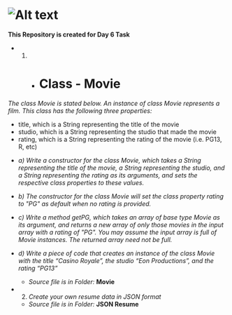 # ![Alt text](https://miro.medium.com/v2/resize:fit:720/format:webp/1*brNskubmnOlmH7v1BkEStA.png)

**This Repository is created for Day 6 Task**

+  1. * # Class - Movie

*The class Movie is stated below.*
*An instance of class Movie represents a film.*
*This class has the following three properties:*

- title, which is a String representing the title of the movie
- studio, which is a String representing the studio that made the movie
- rating, which is a String representing the rating of the movie (i.e. PG­13, R, etc)

+ *a) Write a constructor for the class Movie, which takes a String representing the title of the movie, a String representing the studio, and a String representing the rating as its arguments, and sets the respective class properties to these values.*

+ *b) The constructor for the class Movie will set the class property rating to "PG" as default when no rating is provided.*

+ *c) Write a method getPG, which takes an array of base type Movie as its argument, and returns a new array of only those movies in the input array with a rating of "PG". You may assume the input array is full of Movie instances. The returned array need not be full.*

+ *d) Write a piece of code that creates an instance of the class Movie with the title “Casino Royale”, the studio “Eon Productions”, and the rating “PG­13”*

   + *Source file is in Folder:* **Movie**


+ 2. *Create your own resume data in JSON format*
  
    + *Source file is in Folder:* **JSON Resume**